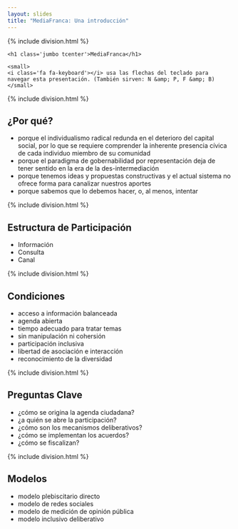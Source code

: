 ```yaml
---
layout: slides
title: "MediaFranca: Una introducción"
---
```

<!-- This space is intentionally left blank -->
{% include division.html %}
<div class='container'>
	
	<h1 class='jumbo tcenter'>MediaFranca</h1>

	<small>
	<i class='fa fa-keyboard'></i> usa las flechas del teclado para navegar esta presentación. (También sirven: N &amp; P, F &amp; B)
	</small>

</div>

{% include division.html %}

<div class='container'>
	<h2>¿Por qué?</h2>
	<ul>
		<li>porque el individualismo radical redunda en el deterioro del capital social, por lo que se requiere comprender la inherente presencia cívica de cada individuo miembro de su comunidad</li>
		<li>porque el paradigma de gobernabilidad por representación deja de tener sentido en la era de la des-intermediación</li>
		<li>porque tenemos ideas y propuestas constructivas y el actual sistema no ofrece forma para canalizar nuestros aportes</li>
		<li>porque sabemos que lo debemos hacer, o, al menos, intentar</li>
	</ul>
</div>

{% include division.html %}

<div class='container'>
	<h2>Estructura de Participación</h2>
	<ul>
		<li>Información</li>
		<li>Consulta</li>
		<li>Canal</li>
	</ul>
</div>

{% include division.html %}

<div class='container'>
	<h2>Condiciones</h2>
	<ul>
		<li>acceso a información balanceada</li>
		<li>agenda abierta</li>
		<li>tiempo adecuado para tratar temas</li>
		<li>sin manipulación ni cohersión</li>
		<li>participación inclusiva</li>
		<li>libertad de asociación e interacción</li>
		<li>reconocimiento de la diversidad</li>
	</ul>
</div>

{% include division.html %}

<div class='container'>
	<h2>Preguntas Clave</h2>
	<ul>
		<li>¿cómo se origina la agenda ciudadana?</li>
		<li>¿a quién se abre la participación?</li>
		<li>¿cómo son los mecanismos deliberativos?</li>
		<li>¿cómo se implementan los acuerdos?</li>
		<li>¿cómo se fiscalizan?</li>
	</ul>
</div>

{% include division.html %}

<div class='container'>
	<h2>Modelos</h2>
	<ul>
		<li>modelo plebiscitario directo</li>
		<li>modelo de redes sociales</li>
		<li>modelo de medición de opinión pública</li>
		<li>modelo inclusivo deliberativo</li>
	</ul>
</div>
